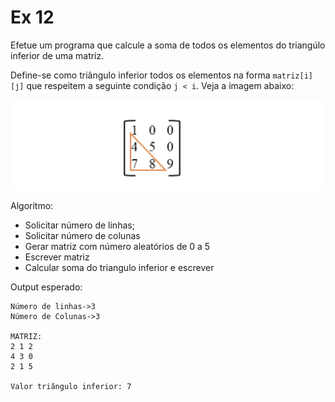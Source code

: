 # Ex 12
Efetue um programa que calcule a soma de todos os elementos do triangúlo inferior de uma matriz.

Define-se como triângulo inferior todos os elementos na forma `matriz[i][j]` que respeitem a seguinte condição `j < i`. Veja a imagem abaixo:

![Matriz](lower_matrix.png)

Algoritmo:
- Solicitar número de linhas;
- Solicitar número de colunas
- Gerar matriz com número aleatórios de 0 a 5
- Escrever matriz
- Calcular soma do triangulo inferior e escrever

Output esperado:
```console
Número de linhas->3
Número de Colunas->3

MATRIZ:
2 1 2
4 3 0
2 1 5

Valor triângulo inferior: 7

```